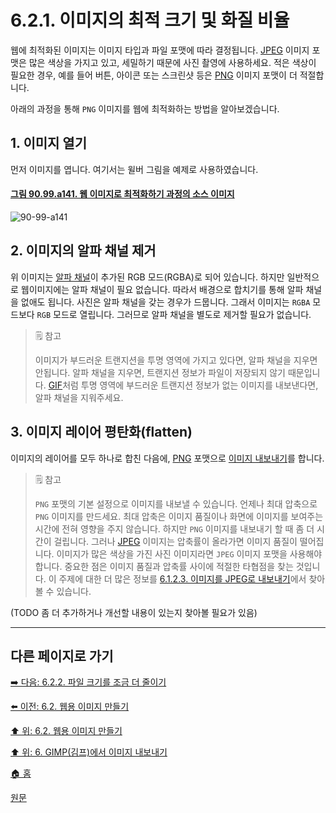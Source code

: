 # 6.2.1. 이미지의 최적 크기 및 화질 비율
웹에 최적화된 이미지는 이미지 타입과 파일 포맷에 따라 결정됩니다. [JPEG](./06-01-02-03-export_image_as_jpeg.md) 이미지 포맷은 많은 색상을 가지고 있고, 세밀하기 때문에 사진 촬영에 사용하세요. 적은 색상이 필요한 경우, 예를 들어 버튼, 아이콘 또는 스크린샷 등은 [PNG](./06-01-02-04-export_image_as_png.md) 이미지 포맷이 더 적절합니다.

아래의 과정을 통해 `PNG` 이미지를 웹에 최적화하는 방법을 알아보겠습니다.

## 1. 이미지 열기
먼저 이미지를 엽니다. 여기서는 윌버 그림을 예제로 사용하였습니다.

<a id="90-99-a141"></a>

#### [그림 90.99.a141. 웹 이미지로 최적화하기 과정의 소스 이미지](./90-99-etc.md#90-99-a141)
![90-99-a141](https://github.com/wonder13662/gimp/assets/15767104/d0a43808-34bf-4fe1-a3ce-8f1d7260e6ab)

## 2. 이미지의 알파 채널 제거
위 이미지는 [알파 채널](./19-glossaryx-alpha_channel.md)이 추가된 RGB 모드(RGBA)로 되어 있습니다. 하지만 일반적으로 웹이미지에는 알파 채널이 필요 없습니다. 따라서 배경으로 합치기를 통해 알파 채널을 없애도 됩니다. 사진은 알파 채널을 갖는 경우가 드뭅니다. 그래서 이미지는 `RGBA` 모드보다 `RGB` 모드로 열립니다. 그러므로 알파 채널을 별도로 제거할 필요가 없습니다.

> 🗒️ 참고
>
> 이미지가 부드러운 트랜지션을 투명 영역에 가지고 있다면, 알파 채널을 지우면 안됩니다. 알파 채널을 지우면, 트랜지션 정보가 파일이 저장되지 않기 때문입니다. [GIF](./06-01-02-01-export_image_as_gif.md)처럼 투명 영역에 부드러운 트랜지션 정보가 없는 이미지를 내보낸다면, 알파 채널을 지워주세요.

## 3. 이미지 레이어 평탄화(flatten)
이미지의 레이어를 모두 하나로 합친 다음에, [PNG](./06-01-02-04-export_image_as_png.md) 포맷으로 [이미지 내보내기](./16-02-12-export-and-overwrite.md)를 합니다.

> 🗒️ 참고
>
> `PNG` 포맷의 기본 설정으로 이미지를 내보낼 수 있습니다. 언제나 최대 압축으로 `PNG` 이미지를 만드세요. 최대 압축은 이미지 품질이나 화면에 이미지를 보여주는 시간에 전혀 영향을 주지 않습니다. 하지만 `PNG` 이미지를 내보내기 할 때 좀 더 시간이 걸립니다. 그러나 [JPEG](./06-01-02-03-export_image_as_jpeg.md) 이미지는 압축률이 올라가면 이미지 품질이 떨어집니다. 이미지가 많은 색상을 가진 사진 이미지라면 `JPEG` 이미지 포맷을 사용해야 합니다. 중요한 점은 이미지 품질과 압축률 사이에 적절한 타협점을 찾는 것입니다. 이 주제에 대한 더 많은 정보를 [6.1.2.3. 이미지를 JPEG로 내보내기](./06-01-02-03-export_image_as_jpeg.md)에서 찾아 볼 수 있습니다.

(TODO 좀 더 추가하거나 개선할 내용이 있는지 찾아볼 필요가 있음)

***

## 다른 페이지로 가기

[➡️ 다음: 6.2.2. 파일 크기를 조금 더 줄이기](./06-02-02-reducing-the-file-size-even-more.md)

[⬅️ 이전: 6.2. 웹용 이미지 만들기](./06-02-00-preparing-your-images-for-the-web.md)

[⬆️ 위: 6.2. 웹용 이미지 만들기](./06-02-00-preparing-your-images-for-the-web.md)

[⬆️ 위: 6. GIMP(김프)에서 이미지 내보내기](./06-00-getting-images-out-of-gimp.md)

[🏠 홈](./00-home.md)

[원문](https://docs.gimp.org/2.10/ko/gimp-using-web.html#gimp-using-web-size-vs-quality)

